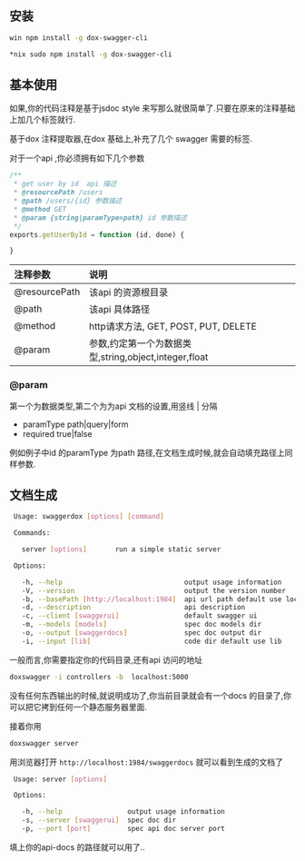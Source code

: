 ## 安装

```bash
win npm install -g dox-swagger-cli

*nix sudo npm install -g dox-swagger-cli
```


## 基本使用

如果,你的代码注释是基于jsdoc style 来写那么就很简单了.只要在原来的注释基础上加几个标签就行.

基于dox 注释提取器,在dox 基础上,补充了几个 swagger 需要的标签.

对于一个api ,你必须拥有如下几个参数

```js
/**
 * get user by id  api 描述
 * @resourcePath /users
 * @path /users/{id} 参数描述
 * @method GET
 * @param {string|paramType=path} id 参数描述
 */
exports.getUserById = function (id, done) {

}
```
|注释参数|说明|
|:--|:--|
|@resourcePath|该api 的资源根目录|
|@path|该api 具体路径|
|@method|http请求方法, GET, POST, PUT, DELETE|
|@param|参数,约定第一个为数据类型,string,object,integer,float|

### @param
第一个为数据类型,第二个为为api 文档的设置,用竖线 | 分隔


* paramType path|query|form
* required  true|false

例如例子中id 的paramType 为path 路径,在文档生成时候,就会自动填充路径上同样参数.

## 文档生成

```bash
 Usage: swaggerdox [options] [command]

 Commands:

   server [options]       run a simple static server

 Options:

   -h, --help                              output usage information
   -V, --version                           output the version number
   -b, --basePath [http://localhost:1984]  api url path default use localhost
   -d, --description                       api description
   -c, --client [swaggerui]                default swagger ui
   -m, --models [models]                   spec doc models dir
   -o, --output [swaggerdocs]              spec doc output dir
   -i, --input [lib]                       code dir default use lib

```



一般而言,你需要指定你的代码目录,还有api 访问的地址

```bash
doxswagger -i controllers -b  localhost:5000
```

没有任何东西输出的时候,就说明成功了,你当前目录就会有一个docs 的目录了,你可以把它拷到任何一个静态服务器里面.

接着你用

```bash
doxswagger server
```

用浏览器打开 `http://localhost:1984/swaggerdocs`  就可以看到生成的文档了

```bash
 Usage: server [options]

 Options:

   -h, --help                output usage information
   -s, --server [swaggerui]  spec doc dir
   -p, --port [port]         spec api doc server port
```

填上你的api-docs 的路径就可以用了..